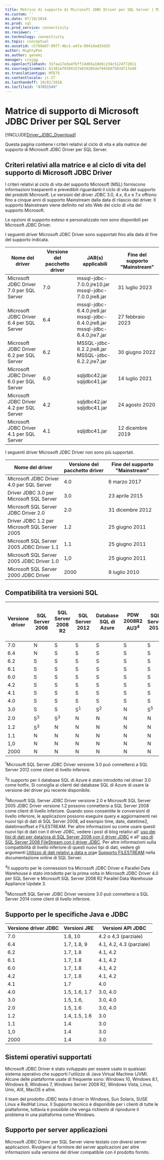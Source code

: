 ```yaml
---
title: Matrice di supporto di Microsoft JDBC Driver per SQL Server | Microsoft Docs
ms.custom: ''
ms.date: 07/19/2018
ms.prod: sql
ms.prod_service: connectivity
ms.reviewer: ''
ms.technology: connectivity
ms.topic: conceptual
ms.assetid: c5769e67-99f7-4bc1-a4fa-8941dad33d35
author: MightyPen
ms.author: genemi
manager: craigg
ms.openlocfilehash: 31faa17eda4fbff14d65a18ddc234c5124f72011
ms.sourcegitcommit: 61381ef939415fe019285def9450d7583df1fed0
ms.translationtype: MTE75
ms.contentlocale: it-IT
ms.lasthandoff: 10/01/2018
ms.locfileid: "47851549"
---
```

# <a name="microsoft-jdbc-driver-for-sql-server-support-matrix"></a>Matrice di supporto di Microsoft JDBC Driver per SQL Server
[!INCLUDE[Driver_JDBC_Download](../../includes/driver_jdbc_download.md)]

  Questa pagina contiene i criteri relativi al ciclo di vita e alla matrice del supporto di Microsoft JDBC Driver per SQL Server.  
  
## <a name="microsoft-jdbc-driver-support-lifecycle-matrix-and-policy"></a>Criteri relativi alla matrice e al ciclo di vita del supporto di Microsoft JDBC Driver  
 I criteri relativi al ciclo di vita del supporto Microsoft (MSL) forniscono informazioni trasparenti e prevedibili riguardanti il ciclo di vita del supporto dei prodotti Microsoft. Le versioni del driver JDBC 3.0, 4.x, 6.x e 7.x offrono fino a cinque anni di supporto Mainstream dalla data di rilascio del driver. Il supporto Mainstream viene definito nel sito Web del ciclo di vita del supporto Microsoft.  
  
 Le opzioni di supporto esteso e personalizzato non sono disponibili per Microsoft JDBC Driver.  
    
 I seguenti driver Microsoft JDBC Driver sono supportati fino alla data di fine del supporto indicata.  
  
|Nome del driver|Versione del pacchetto driver|JAR(s) applicabili|Fine del supporto "Mainstream"|
|-|-|-|-|  
|Microsoft JDBC Driver 7.0 per SQL Server|7.0|mssql-jdbc-7.0.0.jre10.jar<br> mssql-jdbc-7.0.0.jre8.jar|31 luglio 2023|  
|Microsoft JDBC Driver 6.4 per SQL Server|6.4|mssql-jdbc-6.4.0.jre9.jar<br> mssql-jdbc-6.4.0.jre8.jar<br> mssql-jdbc-6.4.0.jre7.jar|27 febbraio 2023|    
|Microsoft JDBC Driver 6.2 per SQL Server|6.2|MSSQL-jdbc-6.2.2.jre8.jar<br> MSSQL-jdbc-6.2.2.jre7.jar|30 giugno 2022|    
|Microsoft JDBC Driver 6.0 per SQL Server|6.0|sqljdbc42.jar<br>sqljdbc41.jar|14 luglio 2021|    
|Microsoft JDBC Driver 4.2 per SQL Server|4.2|sqljdbc42.jar<br>sqljdbc41.jar|24 agosto 2020|  
|Microsoft JDBC Driver 4.1 per SQL Server|4.1|sqljdbc41.jar|12 dicembre 2019|  
  
 I seguenti driver Microsoft JDBC Driver non sono più supportati.  
 
|Nome del driver|Versione del pacchetto driver|Fine del supporto "Mainstream"|  
|-|-|-|
|Microsoft JDBC Driver 4.0 per SQL Server|4.0|6 marzo 2017|  
|Driver JDBC 3.0 per Microsoft SQL Server|3.0|23 aprile 2015|  
|Microsoft SQL Server JDBC Driver 2.0|2.0|31 dicembre 2012|  
|Driver JDBC 1.2 per Microsoft SQL Server 2005|1.2|25 giugno 2011|  
|Microsoft SQL Server 2005 JDBC Driver 1.1|1.1|25 giugno 2011|  
|Microsoft SQL Server 2005 JDBC Driver 1.0|1,0|25 giugno 2011|  
|Microsoft SQL Server 2000 JDBC Driver|2000|9 luglio 2010|  
  
## <a name="sql-version-compatibility"></a>Compatibilità tra versioni SQL  
  
|Versione driver|SQL Server 2008|SQL Server 2008 R2|SQL Server 2012|Database SQL di Azure|PDW 2008R2 AU3<sup>4</sup>|SQL Server 2014|SQL Server 2016|SQL Server 2017|Istanza (anteprima privata estesa) gestita di SQL Azure|  
|-|-|-|-|-|-|-|-|-|-|
|7.0|N|S|S|S|S|S|S|S|S|  
|6.4|N|S|S|S|S|S|S|S|S|  
|6.2|S|S|S|S|S|S|S|S|N|
|6.1|S|S|S|S|S|S|S|N|N|
|6.0|S|S|S|S|S|S|S|N|N|
|4.2|S|S|S|S|S|S|S|N|N|
|4.1|S|S|S|S|S|S|S|N|N|
|4.0|S|S|S|S|S|S|S|N|N|
|3.0|S|S|S<sup>1</sup>|S<sup>2</sup>|N|S<sup>5</sup>|N|N|N|
|2.0|S<sup>3</sup>|S<sup>3</sup>|N|N|N|N|N|N|N|
|1.2|S<sup>3</sup>|N|N|N|N|N|N|N|N|
|1.1|N|N|N|N|N|N|N|N|N|  
|1,0|N|N|N|N|N|N|N|N|N|  
|2000|N|N|N|N|N|N|N|N|N|  
  
 <sup>1</sup>Microsoft SQL Server JDBC Driver versione 3.0 può connettersi a SQL Server 2012 come client di livello inferiore.  
  
 <sup>2</sup>Il supporto per il database SQL di Azure è stato introdotto nel driver 3.0 come hotfix. Si consiglia ai clienti del database SQL di Azure di usare la versione del driver più recente disponibile.  
  
 <sup>3</sup>Microsoft SQL Server JDBC Driver versione 2.0 e Microsoft SQL Server 2005 JDBC Driver versione 1.2 possono connettersi a SQL Server 2008 come client di livello inferiore. Quando sono consentite le conversioni di livello inferiore, le applicazioni possono eseguire query e aggiornamenti nei nuovi tipi di dati di SQL Server 2008, ad esempio time, date, datetime2, datetimeoffset e FILESTREAM. Per altre informazioni su come usare questi nuovi tipi di dati con il driver JDBC, vedere i post di blog relativi all'  [uso dei tipi di dati per data/ora di SQL Server 2008 con il driver JDBC](http://go.microsoft.com/fwlink/?LinkId=145198) e all'  [uso di SQL Server 2008 FileStream con il driver JDBC](http://go.microsoft.com/fwlink/?LinkId=145199). Per altre informazioni sulla compatibilità di livello inferiore di questi nuovi tipi di dati, vedere gli argomenti  [Utilizzo di dati relativi a data e ora](http://go.microsoft.com/fwlink/?LinkId=145211)e  [Supporto FILESTREAM](http://go.microsoft.com/fwlink/?LinkId=145212) nella documentazione online di SQL Server.  
  
 <sup>4</sup>Il supporto per le connessioni tra Microsoft JDBC Driver e Parallel Data Warehouse è stato introdotto per la prima volta in Microsoft JDBC Driver 4.0 per SQL Server e Microsoft SQL Server 2008 R2 Parallel Data Warehouse Appliance Update 3.  
  
 <sup>5</sup>Microsoft SQL Server JDBC Driver versione 3.0 può connettersi a SQL Server 2014 come client di livello inferiore.  
  
## <a name="java-and-jdbc-specification-support"></a>Supporto per le specifiche Java e JDBC  
  
|Versione driver JDBC|Versioni JRE|Versioni API JDBC| 
|-|-|-|  
|7.0|1.8, 10|4.2 o 4,3 (parziale)|  
|6.4|1.7, 1.8, 9|4.1, 4.2, 4.3 (parziale)|  
|6.2|1.7, 1.8|4.1, 4.2|  
|6.1|1.7, 1.8|4.1, 4.2|  
|6.0|1.7, 1.8|4.1, 4.2|  
|4.2|1.7, 1.8|4.1, 4.2|  
|4.1|1.7|4.0|  
|4.0|1.5, 1.6, 1.7|3.0, 4.0|  
|3.0|1.5, 1.6,|3.0, 4.0|  
|2.0|1.5, 1.6|3.0, 4.0|  
|1.2|1.4, 1.5, 1.6|3.0|  
|1.1|1.4|3.0|  
|1,0|1.4|3.0|  
|2000|1.4|3.0|  
  
## <a name="supported-operating-systems"></a>Sistemi operativi supportati  
 Microsoft JDBC Driver è stato sviluppato per essere usato in qualsiasi sistema operativo che supporti l'utilizzo di Java Virtual Machine (JVM). Alcune delle piattaforme usate di frequente sono: Windows 10, Windows 8.1, Windows 8, Windows 7, Windows Server 2008 R2, Windows Vista, Linux, Unix, AIX, MacOS e altre.  
  
 Il team del prodotto JDBC testa il driver in Windows, Sun Solaris, SUSE Linux e RedHat Linux.  Il Supporto tecnico è disponibile per i clienti di tutte le piattaforme, tuttavia è possibile che venga richiesto di riprodurre il problema in una piattaforma come Windows.  
  
## <a name="application-server-support"></a>Supporto per server applicazioni  
 Microsoft JDBC Driver per SQL Server viene testato con diversi server applicazioni.  Rivolgersi al fornitore del server applicazioni per altre informazioni sulla versione del driver compatibile con il prodotto fornito.  
  
  
